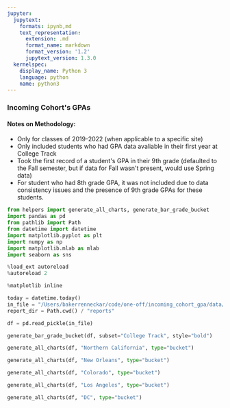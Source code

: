 ```yaml
---
jupyter:
  jupytext:
    formats: ipynb,md
    text_representation:
      extension: .md
      format_name: markdown
      format_version: '1.2'
      jupytext_version: 1.3.0
  kernelspec:
    display_name: Python 3
    language: python
    name: python3
---
```


<!-- #region -->
### Incoming Cohort's GPAs


#### Notes on Methodology:
* Only for classes of 2019-2022 (when applicable to a specific site)
* Only included students who had GPA data avaliable in their first year at College Track
* Took the first record of a student's GPA in their 9th grade (defaulted to the Fall semester, but if data for Fall wasn't present, would use Spring data)
* For student who had 8th grade GPA, it was not included due to data consistency issues and the presence of 9th grade GPAs for these students.
<!-- #endregion -->

```python
from helpers import generate_all_charts, generate_bar_grade_bucket
import pandas as pd
from pathlib import Path
from datetime import datetime
import matplotlib.pyplot as plt
import numpy as np
import matplotlib.mlab as mlab
import seaborn as sns

%load_ext autoreload
%autoreload 2
```

```python
%matplotlib inline
```

```python
today = datetime.today()
in_file = "/Users/bakerrenneckar/code/one-off/incoming_cohort_gpa/data/processed/summary_Nov-15-2019.pkl"
report_dir = Path.cwd() / "reports"
```

```python
df = pd.read_pickle(in_file)
```

```python
generate_bar_grade_bucket(df, subset="College Track", style="bold")
```

```python
generate_all_charts(df, "Northern California", type="bucket")
```

```python
generate_all_charts(df, "New Orleans", type="bucket")
```

```python
generate_all_charts(df, "Colorado", type="bucket")
```

```python
generate_all_charts(df, "Los Angeles", type="bucket")
```

```python
generate_all_charts(df, "DC", type="bucket")
```

```python

```
